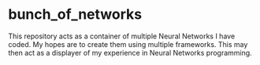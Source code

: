 # bunch_of_networks
This repository acts as a container of multiple Neural Networks I have coded. My hopes are to create them using multiple frameworks. This may then act as a displayer of my experience in Neural Networks programming.

